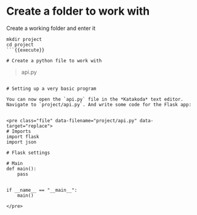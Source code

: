 # Create a folder to work with

Create a working folder and enter it
```
mkdir project
cd project
```{{execute}}

# Create a python file to work with

```
> api.py
```{{execute}}

# Setting up a very basic program

You can now open the `api.py` file in the *Katakoda* text editor. Navigate to `project/api.py`. And write some code for the Flask app:


<pre class="file" data-filename="project/api.py" data-target="replace">
# Imports
import flask 
import json

# Flask settings

# Main
def main():
    pass


if __name__ == "__main__":
    main()

</pre>

